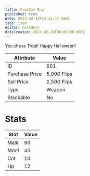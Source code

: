 ```yaml
---
title: Pumpkin Bag
published: true
date: 2023-02-18T15:12:47.000Z
tags: item
editor: markdown
dateCreated: 2023-02-16T00:00:00.000Z
---
```


You chose Treat! Happy Halloween!

|Attribute|Value|
|-|-|
|ID|901|
|Purchase Price|5,000 Flips|
|Sell Price|2,500 Flips|
|Type|Weapon|
|Stackable|No|

# Stats
|Stat|Value|
|-|-|
|Matk|60|
|Mdef|45|
|Crit|10|
|Hp|12|
